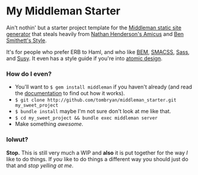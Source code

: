 My Middleman Starter
====================

Ain't nothin' but a starter project template for the [Middleman static site generator](http://middlemanapp.com/) that steals heavily from [Nathan Henderson's Amicus](https://github.com/nathos/amicus) and [Ben Smithett's Style](https://github.com/bensmithett/style).

It's for people who prefer ERB to Haml, and who like [BEM](http://bem.info/), [SMACSS](http://smacss.com/), [Sass](http://sass-lang.com/), and [Susy](http://susy.oddbird.net/). It even has a style guide if you're into [atomic design](http://bradfrostweb.com/blog/post/atomic-web-design/).

### How do I even?
- You'll want to `$ gem install middleman` if you haven't already (and read the [documentation](http://middlemanapp.com/getting-started/) to find out how it works).
- `$ git clone http://github.com/tombryan/middleman_starter.git my_sweet_project`
- `$ bundle install` maybe I'm not sure don't look at me like that.
- `$ cd my_sweet_project && bundle exec middleman server`
- Make something *awesome*.

### lolwut?
**Stop.** This is still very much a WIP and **also** it is put together for the way *I* like to do things. If *you* like to do things a different way you should just do that and *stop yelling at me*.
